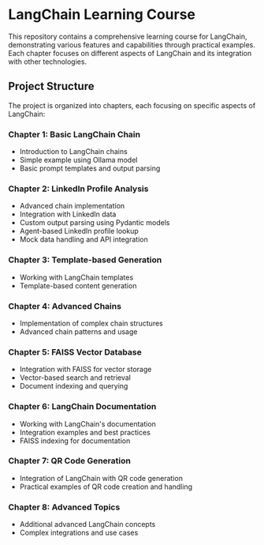 # LangChain Learning Course

This repository contains a comprehensive learning course for LangChain, demonstrating various features and capabilities through practical examples. Each chapter focuses on different aspects of LangChain and its integration with other technologies.

## Project Structure

The project is organized into chapters, each focusing on specific aspects of LangChain:

### Chapter 1: Basic LangChain Chain

- Introduction to LangChain chains
- Simple example using Ollama model
- Basic prompt templates and output parsing

### Chapter 2: LinkedIn Profile Analysis

- Advanced chain implementation
- Integration with LinkedIn data
- Custom output parsing using Pydantic models
- Agent-based LinkedIn profile lookup
- Mock data handling and API integration

### Chapter 3: Template-based Generation

- Working with LangChain templates
- Template-based content generation

### Chapter 4: Advanced Chains

- Implementation of complex chain structures
- Advanced chain patterns and usage

### Chapter 5: FAISS Vector Database

- Integration with FAISS for vector storage
- Vector-based search and retrieval
- Document indexing and querying

### Chapter 6: LangChain Documentation

- Working with LangChain's documentation
- Integration examples and best practices
- FAISS indexing for documentation

### Chapter 7: QR Code Generation

- Integration of LangChain with QR code generation
- Practical examples of QR code creation and handling

### Chapter 8: Advanced Topics

- Additional advanced LangChain concepts
- Complex integrations and use cases
